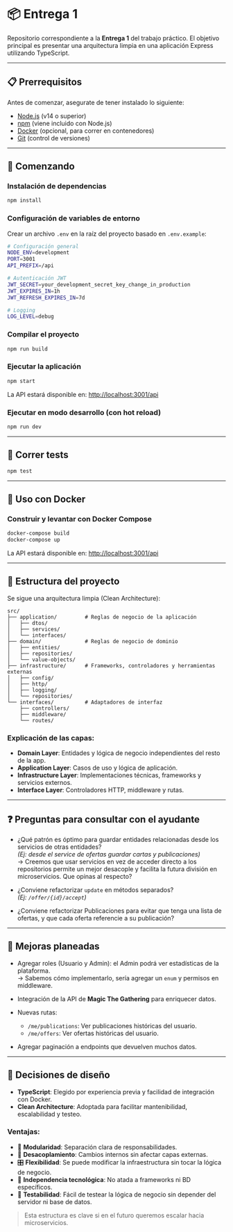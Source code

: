 
# 📦 Entrega 1

Repositorio correspondiente a la **Entrega 1** del trabajo práctico. El objetivo principal es presentar una arquitectura limpia en una aplicación Express utilizando TypeScript.

---

## 📋 Prerrequisitos

Antes de comenzar, asegurate de tener instalado lo siguiente:

- [Node.js](https://nodejs.org/) (v14 o superior)
- [npm](https://www.npmjs.com/) (viene incluido con Node.js)
- [Docker](https://www.docker.com/get-started) (opcional, para correr en contenedores)
- [Git](https://git-scm.com/) (control de versiones)

---

## 🚀 Comenzando

### Instalación de dependencias

```bash
npm install
```

### Configuración de variables de entorno

Crear un archivo `.env` en la raíz del proyecto basado en `.env.example`:

```bash
# Configuración general
NODE_ENV=development
PORT=3001
API_PREFIX=/api

# Autenticación JWT
JWT_SECRET=your_development_secret_key_change_in_production
JWT_EXPIRES_IN=1h
JWT_REFRESH_EXPIRES_IN=7d

# Logging
LOG_LEVEL=debug
```

### Compilar el proyecto

```bash
npm run build
```

### Ejecutar la aplicación

```bash
npm start
```

La API estará disponible en: [http://localhost:3001/api](http://localhost:3001/api)

### Ejecutar en modo desarrollo (con hot reload)

```bash
npm run dev
```

---

## 🧪 Correr tests

```bash
npm test
```

---

## 🐳 Uso con Docker

### Construir y levantar con Docker Compose

```bash
docker-compose build
docker-compose up
```

La API estará disponible en: [http://localhost:3001/api](http://localhost:3001/api)

---

## 📁 Estructura del proyecto

Se sigue una arquitectura limpia (Clean Architecture):

```
src/
├── application/         # Reglas de negocio de la aplicación
│   ├── dtos/            
│   ├── services/        
│   └── interfaces/      
├── domain/              # Reglas de negocio de dominio
│   ├── entities/        
│   ├── repositories/    
│   └── value-objects/   
├── infrastructure/      # Frameworks, controladores y herramientas externas
│   ├── config/          
│   ├── http/            
│   ├── logging/         
│   └── repositories/    
└── interfaces/          # Adaptadores de interfaz
    ├── controllers/     
    ├── middleware/      
    └── routes/          
```

### Explicación de las capas:

- **Domain Layer**: Entidades y lógica de negocio independientes del resto de la app.
- **Application Layer**: Casos de uso y lógica de aplicación.
- **Infrastructure Layer**: Implementaciones técnicas, frameworks y servicios externos.
- **Interface Layer**: Controladores HTTP, middleware y rutas.

---

## ❓ Preguntas para consultar con el ayudante

- ¿Qué patrón es óptimo para guardar entidades relacionadas desde los servicios de otras entidades?  
  _(Ej: desde el service de ofertas guardar cartas y publicaciones)_  
  → Creemos que usar servicios en vez de acceder directo a los repositorios permite un mejor desacople y facilita la futura división en microservicios. Que opinas al respecto?

- ¿Conviene refactorizar `update` en métodos separados?  
  _(Ej: `/offer/{id}/accept`)_

- ¿Conviene refactorizar Publicaciones para evitar que tenga una lista de ofertas, y que cada oferta referencie a su publicación?

---

## 🔧 Mejoras planeadas

- Agregar roles (Usuario y Admin): el Admin podrá ver estadísticas de la plataforma.  
  → Sabemos cómo implementarlo, sería agregar un `enum` y permisos en middleware.



- Integración de la API de **Magic The Gathering** para enriquecer datos.

- Nuevas rutas:
  - `/me/publications`: Ver publicaciones históricas del usuario.
  - `/me/offers`: Ver ofertas históricas del usuario.

- Agregar paginación a endpoints que devuelven muchos datos.

---

## 🧠 Decisiones de diseño

- **TypeScript**: Elegido por experiencia previa y facilidad de integración con Docker.
- **Clean Architecture**: Adoptada para facilitar mantenibilidad, escalabilidad y testeo.

### Ventajas:

- 🔁 **Modularidad**: Separación clara de responsabilidades.
- 🔧 **Desacoplamiento**: Cambios internos sin afectar capas externas.
- 🎛️ **Flexibilidad**: Se puede modificar la infraestructura sin tocar la lógica de negocio.
- 🔌 **Independencia tecnológica**: No atada a frameworks ni BD específicos.
- 🧪 **Testabilidad**: Fácil de testear la lógica de negocio sin depender del servidor ni base de datos.

> Esta estructura es clave si en el futuro queremos escalar hacia microservicios.
